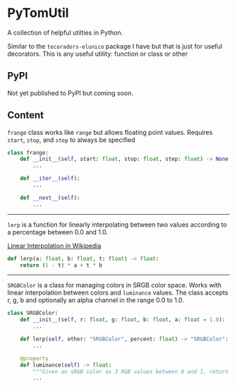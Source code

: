 # PyTomUtil

A collection of helpful utilties in Python.

Similar to the `tecoradors-elunico` package I have but that is just for useful decorators. This is any useful utility: function or class or other

## PyPI

Not yet published to PyPI but coming soon.

## Content

`frange` class works like `range` but allows floating point values. Requires `start`, `stop`, and `step` to always be specified

```python
class frange:
    def __init__(self, start: float, stop: float, step: float) -> None:
        ...

    def __iter__(self):
        ...

    def __next__(self):
        ...
```

---

`lerp` is a function for linearly interpolating between two values according to a percentage between 0.0 and 1.0.

[Linear Interpolation in Wikipedia](https://en.wikipedia.org/wiki/Linear_interpolation)

```python
def lerp(a: float, b: float, t: float) -> float:
    return (1 - t) * a + t * b
```

---

`SRGBColor` is a class for managing colors in SRGB color space. Works with linear interpolation between colors and `luminance` values. The class accepts r, g, b and optionally an alpha channel in the range 0.0 to 1.0.

```python
class SRGBColor:
    def __init__(self, r: float, g: float, b: float, a: float = 1.0):
        ...

    def lerp(self, other: "SRGBColor", percent: float) -> "SRGBColor":
        ...

    @property
    def luminance(self) -> float:
        """Given an sRGB color as 3 RGB values between 0 and 1, return their relative luminance"""
        ...
```